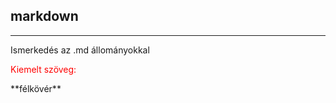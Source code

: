## markdown

---

Ismerkedés az .md állományokkal
<p style="color:red">Kiemelt szöveg:</p> **félkövér**
